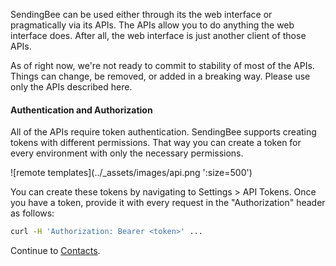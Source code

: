SendingBee can be used either through its the web interface or pragmatically
via its APIs. The APIs allow you to do anything the web interface does. After
all, the web interface is just another client of those APIs.

As of right now, we're not ready to commit to stability of most of the APIs.
Things can change, be removed, or added in a breaking way. Please use only
the APIs described here.

#### Authentication and Authorization

All of the APIs require token authentication. SendingBee supports creating
tokens with different permissions. That way you can create a token for every
environment with only the necessary permissions.

<p class="centered">
  ![remote templates](../_assets/images/api.png ':size=500')
</p>

You can create these tokens by navigating to Settings > API Tokens. Once you
have a token, provide it with every request in the "Authorization" header as
follows:

```bash
curl -H 'Authorization: Bearer <token>' ...
```

Continue to [Contacts](/api/contacts).
